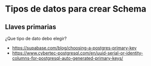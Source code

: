 # Tipos de datos para crear Schema
## Llaves primarias
¿Que tipo de dato debo elegir?
+ https://supabase.com/blog/choosing-a-postgres-primary-key
+ https://www.cybertec-postgresql.com/en/uuid-serial-or-identity-columns-for-postgresql-auto-generated-primary-keys/


